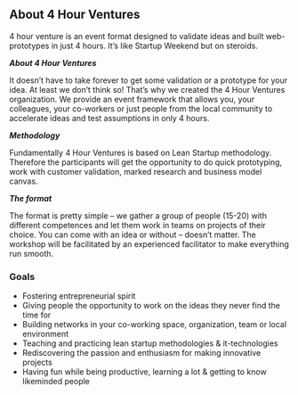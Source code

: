 ## About 4 Hour Ventures

4 hour venture is an event format designed to validate ideas and built web-prototypes in just 4 hours. It’s like Startup Weekend but on steroids. 

***About 4 Hour Ventures***

It doesn’t have to take forever to get some validation or a prototype for your idea. At least we don’t think so! That’s why we created the 4 Hour Ventures organization. We provide an event framework that allows you, your colleagues, your co-workers or just people from the local community to accelerate ideas and test assumptions in only 4 hours.

***Methodology***

Fundamentally 4 Hour Ventures is based on Lean Startup methodology. Therefore the participants will get the opportunity to do quick prototyping, work with customer validation, marked research and business model canvas.

***The format***

The format is pretty simple – we gather a group of people (15-20) with different competences and let them work in teams on projects of their choice. You can come with an idea or without – doesn’t matter. The workshop will be facilitated by an experienced facilitator to make everything run smooth.

### Goals

- Fostering entrepreneurial spirit
- Giving people the opportunity to work on the ideas they never find the time for
- Building networks in your co-working space, organization, team or local environment
- Teaching and practicing lean startup methodologies & it-technologies
- Rediscovering the passion and enthusiasm for making innovative projects
- Having fun while being productive, learning a lot & getting to know likeminded people
